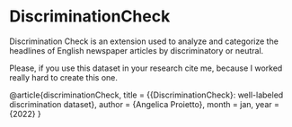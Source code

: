 # DiscriminationCheck
Discrimination Check is an extension used to analyze and categorize the headlines of English newspaper articles by discriminatory or neutral.

Please, if you use this dataset in your research cite me, because I worked really hard to create this one.

@article{discriminationCheck,
	title = {{DiscriminationCheck}: well-labeled discrimination dataset},
	author = {Angelica Proietto},
	month = jan,
	year = {2022}
}
